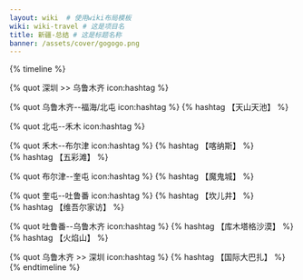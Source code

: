 ```yaml
---
layout: wiki  # 使用wiki布局模板
wiki: wiki-travel # 这是项目名
title: 新疆-总结 # 这是标题名称
banner: /assets/cover/gogogo.png
---
```


{% timeline %}
<!-- node 2024.9.17 Day1 -->
{% quot 深圳 >> 乌鲁木齐 icon:hashtag %}
<!-- node 2024.9.18 Day2 -->
{% quot 乌鲁木齐--福海/北屯 icon:hashtag %}
{% hashtag 【天山天池】 %}
<!-- node 2024.9.19 Day3 -->
{% quot 北屯--禾木 icon:hashtag %}
<!-- node 2024.9.20 Day4 -->
{% quot 禾木--布尔津 icon:hashtag %}
{% hashtag 【喀纳斯】 %}  
{% hashtag 【五彩滩】 %}
<!-- node 2024.9.21 Day5 -->
{% quot 布尔津--奎屯 icon:hashtag %}
{% hashtag 【魔鬼城】 %}
<!-- node 2024.9.22 Day6 -->
{% quot 奎屯--吐鲁番 icon:hashtag %}
{% hashtag 【坎儿井】 %}  
{% hashtag 【维吾尔家访】 %}
<!-- node 2024.9.23 Day7 -->
{% quot 吐鲁番--乌鲁木齐 icon:hashtag %}
{% hashtag 【库木塔格沙漠】 %}  
{% hashtag 【火焰山】 %}
<!-- node 2024.9.24 Day8 -->
{% quot 乌鲁木齐 >> 深圳 icon:hashtag %}
{% hashtag 【国际大巴扎】 %}
{% endtimeline %}